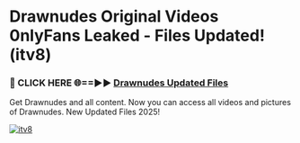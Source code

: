 # Drawnudes Original Videos 0nlyFans Leaked - Files Updated! (itv8)

<h3>🔴 CLICK HERE 🌐==►► <a href="https://tinyurl.com/y5r63du9" rel="nofollow">Drawnudes Updated Files</a></h3>

Get Drawnudes and all content. Now you can access all videos and pictures of Drawnudes. New Updated Files 2025!

[![itv8](https://i.imgur.com/UVo9nyh.gif)](https://tinyurl.com/y5r63du9)